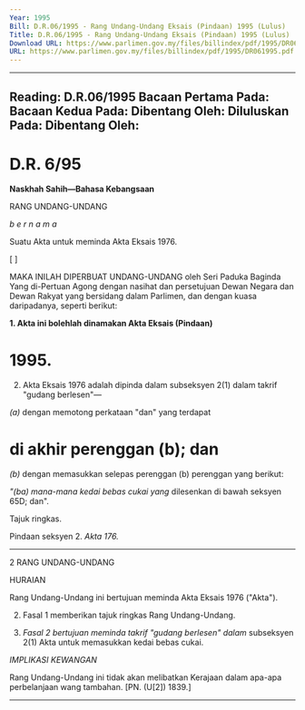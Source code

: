 ```yaml
---
Year: 1995
Bill: D.R.06/1995 - Rang Undang-Undang Eksais (Pindaan) 1995 (Lulus)
Title: D.R.06/1995 - Rang Undang-Undang Eksais (Pindaan) 1995 (Lulus)
Download URL: https://www.parlimen.gov.my/files/billindex/pdf/1995/DR061995.pdf
URL: https://www.parlimen.gov.my/files/billindex/pdf/1995/DR061995.pdf
---
```

---
Reading:
D.R.06/1995
Bacaan Pertama Pada:
Bacaan Kedua Pada:
Dibentang Oleh:
Diluluskan Pada:
Dibentang Oleh:
---

# D.R. 6/95

**Naskhah Sahih—Bahasa Kebangsaan**

RANG UNDANG-UNDANG

_b e r n a m a_

Suatu Akta untuk meminda Akta Eksais 1976.

[ ]

MAKA INILAH DIPERBUAT UNDANG-UNDANG
oleh Seri Paduka Baginda Yang di-Pertuan Agong dengan
nasihat dan persetujuan Dewan Negara dan Dewan Rakyat
yang bersidang dalam Parlimen, dan dengan kuasa
daripadanya, seperti berikut:

**1. Akta ini bolehlah dinamakan Akta Eksais (Pindaan)**
# 1995.

 2. Akta Eksais 1976 adalah dipinda dalam subseksyen
2(1) dalam takrif "gudang berlesen"—

_(a)_ dengan memotong perkataan "dan" yang terdapat
# di akhir perenggan (b); dan

_(b)_ dengan memasukkan selepas perenggan (b)
perenggan yang berikut:

_"(ba) mana-mana kedai bebas cukai yang_
dilesenkan di bawah seksyen 65D; dan".


Tajuk
ringkas.

Pindaan
seksyen 2.
_Akta 176._


-----

2 RANG UNDANG-UNDANG

HURAIAN

Rang Undang-Undang ini bertujuan meminda Akta Eksais 1976
("Akta").

2. Fasal 1 memberikan tajuk ringkas Rang Undang-Undang.

3. _Fasal 2 bertujuan meminda takrif "gudang berlesen" dalam_
subseksyen 2(1) Akta untuk memasukkan kedai bebas cukai.

_IMPLIKASI_ _KEWANGAN_

Rang Undang-Undang ini tidak akan melibatkan Kerajaan dalam
apa-apa perbelanjaan wang tambahan. [PN. (U[2]) 1839.]


-----

